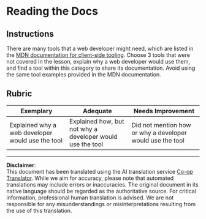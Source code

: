 <!--
CO_OP_TRANSLATOR_METADATA:
{
  "original_hash": "1ce4deaec80130d3a0a3c906568459fc",
  "translation_date": "2025-08-28T12:00:48+00:00",
  "source_file": "1-getting-started-lessons/1-intro-to-programming-languages/assignment.md",
  "language_code": "en"
}
-->
# Reading the Docs

## Instructions

There are many tools that a web developer might need, which are listed in the [MDN documentation for client-side tooling](https://developer.mozilla.org/docs/Learn/Tools_and_testing/Understanding_client-side_tools/Overview). Choose 3 tools that were not covered in the lesson, explain why a web developer would use them, and find a tool within this category to share its documentation. Avoid using the same tool examples provided in the MDN documentation.

## Rubric

Exemplary | Adequate | Needs Improvement
--- | --- | --- |
| Explained why a web developer would use the tool | Explained how, but not why a developer would use the tool | Did not mention how or why a developer would use the tool |

---

**Disclaimer**:  
This document has been translated using the AI translation service [Co-op Translator](https://github.com/Azure/co-op-translator). While we aim for accuracy, please note that automated translations may include errors or inaccuracies. The original document in its native language should be regarded as the authoritative source. For critical information, professional human translation is advised. We are not responsible for any misunderstandings or misinterpretations resulting from the use of this translation.